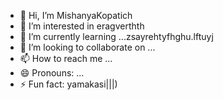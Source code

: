 - 👋 Hi, I’m MishanyaKopatich
- 👀 I’m interested in eragverthth
- 🌱 I’m currently learning ...zsayrehtyfhghu.lftuyj
- 💞️ I’m looking to collaborate on ...
- 📫 How to reach me ...
- 😄 Pronouns: ...
- ⚡ Fun fact: yamakasi|||)
<!---
MishanyaKopatich/MishanyaKopatich is a ✨ special ✨ repository because its `README.md` (this file) appears on your GitHub profile.
You can click the Preview link to take a look at your changes.
